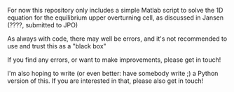 For now this repository only includes a simple Matlab script
to solve the  1D equation for the equilibrium  upper overturning cell,
as discussed in Jansen (????, submitted to JPO)

As always with code, there may well be errors, and it's
not recommended to use and trust this as a "black box"

If you find any errors, or want to make improvements, please get in touch!

I'm also hoping to write (or even better: have somebody write ;)
a Python version of this. If you are interested in that, please
also get in touch!


